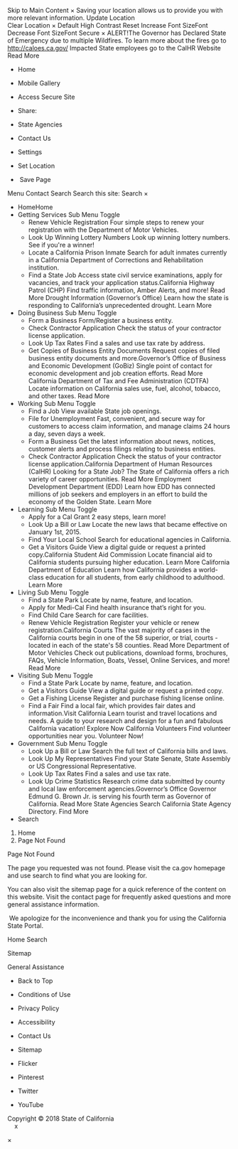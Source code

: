 Skip to Main Content × Saving your location allows us to provide you with more relevant information. Update Location  
Clear Location × Default High Contrast Reset Increase Font SizeFont Decrease Font SizeFont Secure × ALERT!The Governor has Declared State of Emergency due to multiple Wildfires. To learn more about the fires go to http://caloes.ca.gov/ Impacted State employees go to the CalHR Website Read More

*   Home
*   Mobile Gallery
*   Access Secure Site
*   Share:

*   State Agencies
*   Contact Us
*   Settings
*   Set Location
*    Save Page

Menu Contact Search Search this site: Search ×

*   HomeHome
*   Getting Services Sub Menu Toggle
    *   Renew Vehicle Registration Four simple steps to renew your registration with the Department of Motor Vehicles.
    *   Look Up Winning Lottery Numbers Look up winning lottery numbers. See if you're a winner!
    *   Locate a California Prison Inmate Search for adult inmates currently in a California Department of Corrections and Rehabilitation institution.
    *   Find a State Job Access state civil service examinations, apply for vacancies, and track your application status.California Highway Patrol (CHP) Find traffic information, Amber Alerts, and more! Read More Drought Information (Governor’s Office) Learn how the state is responding to California’s unprecedented drought. Learn More
*   Doing Business Sub Menu Toggle
    *   Form a Business Form/Register a business entity.
    *   Check Contractor Application Check the status of your contractor license application.
    *   Look Up Tax Rates Find a sales and use tax rate by address.
    *   Get Copies of Business Entity Documents Request copies of filed business entity documents and more.Governor’s Office of Business and Economic Development (GoBiz) Single point of contact for economic development and job creation efforts. Read More California Department of Tax and Fee Administration (CDTFA)  Locate information on California sales use, fuel, alcohol, tobacco, and other taxes. Read More
*   Working Sub Menu Toggle
    *   Find a Job View available State job openings.
    *   File for Unemployment Fast, convenient, and secure way for customers to access claim information, and manage claims 24 hours a day, seven days a week.
    *   Form a Business Get the latest information about news, notices, customer alerts and process filings relating to business entities.
    *   Check Contractor Application Check the status of your contractor license application.California Department of Human Resources (CalHR) Looking for a State Job? The State of California offers a rich variety of career opportunities. Read More Employment Development Department (EDD) Learn how EDD has connected millions of job seekers and employers in an effort to build the economy of the Golden State. Learn More
*   Learning Sub Menu Toggle
    *   Apply for a Cal Grant 2 easy steps, learn more!
    *   Look Up a Bill or Law Locate the new laws that became effective on January 1st, 2015.
    *   Find Your Local School Search for educational agencies in California.
    *   Get a Visitors Guide View a digital guide or request a printed copy.California Student Aid Commission Locate financial aid to California students pursuing higher education. Learn More California Department of Education Learn how California provides a world-class education for all students, from early childhood to adulthood. Learn More
*   Living Sub Menu Toggle
    *   Find a State Park Locate by name, feature, and location.
    *   Apply for Medi-Cal Find health insurance that’s right for you.
    *   Find Child Care Search for care facilities.
    *   Renew Vehicle Registration Register your vehicle or renew registration.California Courts The vast majority of cases in the California courts begin in one of the 58 superior, or trial, courts - located in each of the state's 58 counties. Read More Department of Motor Vehicles Check out publications, download forms, brochures, FAQs, Vehicle Information, Boats, Vessel, Online Services, and more! Read More
*   Visiting Sub Menu Toggle
    *   Find a State Park Locate by name, feature, and location.
    *   Get a Visitors Guide View a digital guide or request a printed copy.
    *   Get a Fishing License Register and purchase fishing license online.
    *   Find a Fair Find a local fair, which provides fair dates and information.Visit California Learn tourist and travel locations and needs. A guide to your research and design for a fun and fabulous California vacation! Explore Now California Volunteers Find volunteer opportunities near you. Volunteer Now!
*   Government Sub Menu Toggle
    *   Look Up a Bill or Law Search the full text of California bills and laws.
    *   Look Up My Representatives Find your State Senate, State Assembly or US Congressional Representative.
    *   Look Up Tax Rates Find a sales and use tax rate.
    *   Look Up Crime Statistics Research crime data submitted by county and local law enforcement agencies.Governor’s Office Governor Edmund G. Brown Jr. is serving his fourth term as Governor of California. Read More State Agencies Search California State Agency Directory. Find More
*   Search

1.  Home
2.  Page Not Found

Page Not Found

The page you requested was not found. Please visit the ca.gov homepage and use search to find what you are looking for.

You can also visit the sitemap page for a quick reference of the content on this website. Visit the contact page for frequently asked questions and more general assistance information.

 We apologize for the inconvenience and thank you for using the California State Portal. 

Home Search 

Sitemap 

General Assistance   

*   Back to Top
*   Conditions of Use
*   Privacy Policy
*   Accessibility
*   Contact Us
*   Sitemap

*   Flicker
*   Pinterest
*   Twitter
*   YouTube

Copyright © 2018 State of California  
    x

  
×